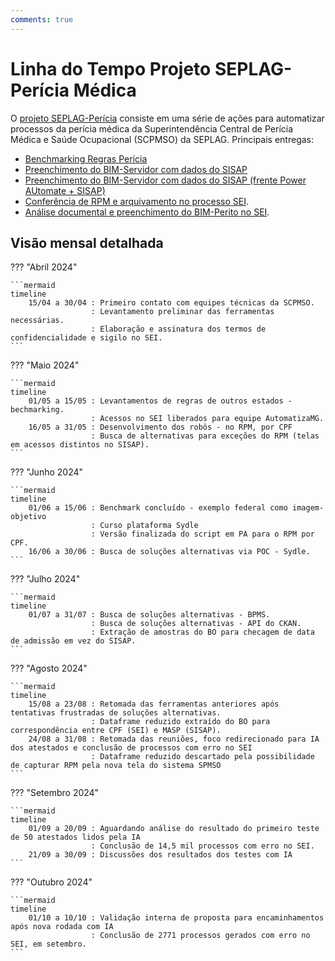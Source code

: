 ```yaml
---
comments: true
---
```


# Linha do Tempo Projeto SEPLAG-Perícia Médica

O [projeto SEPLAG-Perícia](https://github.com/automatiza-mg/projeto-seplag-pericia) consiste em uma série de ações para automatizar processos da perícia médica da Superintendência Central de Perícia Médica e Saúde Ocupacional (SCPMSO) da SEPLAG. Principais entregas:

- [Benchmarking Regras Perícia](https://github.com/automatiza-mg/projeto-seplag-pericia/issues/8)
- [Preenchimento do BIM-Servidor com dados do SISAP](https://github.com/automatiza-mg/projeto-seplag-pericia/issues/1)
- [Preenchimento do BIM-Servidor com dados do SISAP (frente Power AUtomate + SISAP)](https://github.com/automatiza-mg/projeto-seplag-pericia/issues/16)
- [Conferência de RPM e arquivamento no processo SEI](https://github.com/automatiza-mg/projeto-seplag-pericia/issues/6).
- [Análise documental e preenchimento do BIM-Perito no SEI](https://github.com/automatiza-mg/projeto-seplag-pericia/issues/3).

## Visão mensal detalhada

??? "Abril 2024"

    ```mermaid
    timeline
        15/04 a 30/04 : Primeiro contato com equipes técnicas da SCPMSO.
                      : Levantamento preliminar das ferramentas necessárias.
                      : Elaboração e assinatura dos termos de confidencialidade e sigilo no SEI. 
    ```

??? "Maio 2024"

    ```mermaid
    timeline
        01/05 a 15/05 : Levantamentos de regras de outros estados - bechmarking.
                      : Acessos no SEI liberados para equipe AutomatizaMG.
        16/05 a 31/05 : Desenvolvimento dos robôs - no RPM, por CPF
                      : Busca de alternativas para exceções do RPM (telas em acessos distintos no SISAP). 
    ```

??? "Junho 2024"

    ```mermaid
    timeline
        01/06 a 15/06 : Benchmark concluído - exemplo federal como imagem-objetivo
                      : Curso plataforma Sydle
                      : Versão finalizada do script em PA para o RPM por CPF.        
        16/06 a 30/06 : Busca de soluções alternativas via POC - Sydle.
    ```

??? "Julho 2024"

    ```mermaid
    timeline
        01/07 a 31/07 : Busca de soluções alternativas - BPMS.
                      : Busca de soluções alternativas - API do CKAN.
                      : Extração de amostras do BO para checagem de data de admissão em vez do SISAP.
    ```

??? "Agosto 2024"

    ```mermaid
    timeline
        15/08 a 23/08 : Retomada das ferramentas anteriores após tentativas frustradas de soluções alternativas.
                      : Dataframe reduzido extraído do BO para correspondência entre CPF (SEI) e MASP (SISAP).
        24/08 a 31/08 : Retomada das reuniões, foco redirecionado para IA dos atestados e conclusão de processos com erro no SEI
                      : Dataframe reduzido descartado pela possibilidade de capturar RPM pela nova tela do sistema SPMSO   
    ```

??? "Setembro 2024"

    ```mermaid
    timeline
        01/09 a 20/09 : Aguardando análise do resultado do primeiro teste de 50 atestados lidos pela IA
                      : Conclusão de 14,5 mil processos com erro no SEI.
        21/09 a 30/09 : Discussões dos resultados dos testes com IA             
    ```

??? "Outubro 2024"

    ```mermaid
    timeline
        01/10 a 10/10 : Validação interna de proposta para encaminhamentos após nova rodada com IA
                      : Conclusão de 2771 processos gerados com erro no SEI, em setembro.
    ```
